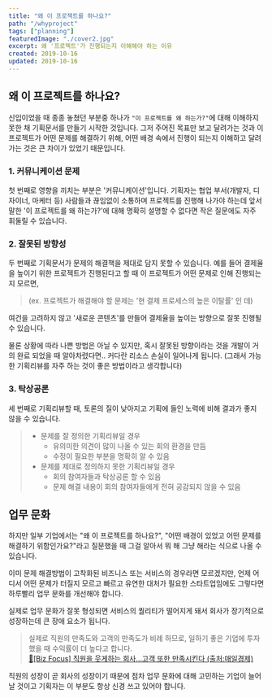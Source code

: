 ```yaml
---
title: "왜 이 프로젝트를 하나요?"
path: "/whyproject"
tags: ["planning"]
featuredImage: "./cover2.jpg"
excerpt: 왜 '프로젝트'가 진행되는지 이해해야 하는 이유
created: 2019-10-16
updated: 2019-10-16
---
```


## 왜 이 프로젝트를 하나요?

신입이었을 때 종종 놓쳤던 부분중 하나가 `"이 프로젝트를 왜 하는가?"`에 대해 이해하지 못한 채 기획문서를 만들기 시작한 것입니다. 그저 주어진 목표만 보고 달려가는 것과 이 프로젝트가 어떤 문제를 해결하기 위해, 어떤 배경 속에서 진행이 되는지 이해하고 달려가는 것은 큰 차이가 있었기 때문입니다.

### 1. 커뮤니케이션 문제
첫 번째로 영향을 끼치는 부분은 '커뮤니케이션'입니다. 기획자는 협업 부서(개발자, 디자이너, 마케터 등) 사람들과 끊임없이 소통하며 프로젝트를 진행해 나가야 하는데 앞서 말한 '이 프로젝트를 왜 하는가?'에 대해 명확히 설명할 수 없다면 작은 질문에도 자주 휘둘릴 수 있습니다.

### 2. 잘못된 방향성
두 번째로 기획문서가 문제의 해결책을 제대로 담지 못할 수 있습니다. 예를 들어 결제율을 높이기 위한 프로젝트가 진행된다고 할 때 이 프로젝트가 어떤 문제로 인해 진행되는지 모르면,

> (ex. 프로젝트가 해결해야 할 문제는 '현 결제 프로세스의 높은 이탈률' 인 데)

여건을 고려하지 않고 '새로운 콘텐츠'를 만들어 결제율을 높이는 방향으로 잘못 진행될 수 있습니다.

물론 상황에 따라 나쁜 방법은 아닐 수 있지만, 혹시 잘못된 방향이라는 것을 개발이 거의 완료 되었을 때 알아차렸다면.. 커다란 리소스 손실이 일어나게 됩니다. (그래서 가능한 기획리뷰를 자주 하는 것이 좋은 방법이라고 생각합니다)

### 3. 탁상공론
세 번째로 기획리뷰할 때, 토론의 질이 낮아지고 기획에 들인 노력에 비해 결과가 좋지 않을 수 있습니다.
> - 문제를 잘 정의한 기획리뷰일 경우
>    - 유의미한 의견이 많이 나올 수 있는 회의 환경을 만듬
>    - 수정이 필요한 부분을 명확히 알 수 있음
> - 문제를 제대로 정의하지 못한 기획리뷰일 경우
>    - 회의 참여자들과 탁상공론 할 수 있음
>    - 문제 해결 내용이 회의 참여자들에게 전혀 공감되지 않을 수 있음

## 업무 문화

하지만 일부 기업에서는 "왜 이 프로젝트를 하나요?", "어떤 배경이 있었고 어떤 문제를 해결하기 위함인가요?"라고 질문했을 때 그걸 알아서 뭐 해 그냥 해라는 식으로 나올 수 있습니다.

이미 문제 해결방법이 고착화된 비즈니스 또는 서비스의 경우라면 모르겠지만, 언제 어디서 어떤 문제가 터질지 모르고 빠르고 유연한 대처가 필요한 스타트업임에도 그렇다면 하루빨리 업무 문화를 개선해야 합니다.

실제로 업무 문화가 잘못 형성되면 서비스의 퀄리티가 떨어지게 돼서 회사가 장기적으로 성장하는데 큰 장애 요소가 됩니다.

> 실제로 직원의 만족도와 고객의 만족도가 비례 하므로, 일하기 좋은 기업에 투자했을 때 수익률이 더 높다고 합니다.<br>
<a href="https://www.mk.co.kr/news/business/view/2016/11/802217/" target="_blank">🔗[Biz Focus] 직원을 웃게하는 회사…고객 또한 만족시킨다 (출처:매일경제)</a>

직원의 성장이 곧 회사의 성장이기 때문에 점차 업무 문화에 대해 고민하는 기업이 늘어날 것이고 기획자는 이 부분도 항상 신경 쓰고 있어야 합니다.